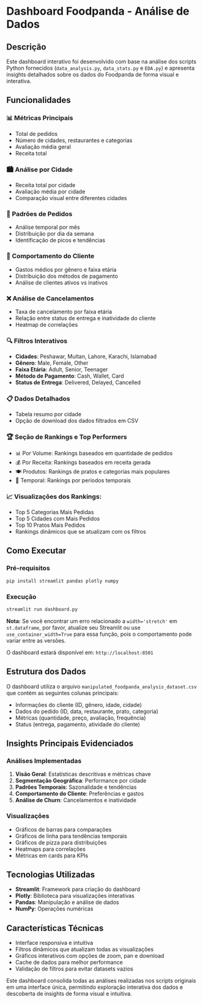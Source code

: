 # Dashboard Foodpanda - Análise de Dados

## Descrição
Este dashboard interativo foi desenvolvido com base na análise dos scripts Python fornecidos (`data_analysis.py`, `data_stats.py` e `EDA.py`) e apresenta insights detalhados sobre os dados do Foodpanda de forma visual e interativa.

## Funcionalidades

### 📊 Métricas Principais
- Total de pedidos
- Número de cidades, restaurantes e categorias
- Avaliação média geral
- Receita total

### 🏙️ Análise por Cidade
- Receita total por cidade
- Avaliação média por cidade
- Comparação visual entre diferentes cidades

### 📅 Padrões de Pedidos
- Análise temporal por mês
- Distribuição por dia da semana
- Identificação de picos e tendências

### 👥 Comportamento do Cliente
- Gastos médios por gênero e faixa etária
- Distribuição dos métodos de pagamento
- Análise de clientes ativos vs inativos

### ❌ Análise de Cancelamentos
- Taxa de cancelamento por faixa etária
- Relação entre status de entrega e inatividade do cliente
- Heatmap de correlações

### 🔍 Filtros Interativos
- **Cidades**: Peshawar, Multan, Lahore, Karachi, Islamabad
- **Gênero**: Male, Female, Other
- **Faixa Etária**: Adult, Senior, Teenager
- **Método de Pagamento**: Cash, Wallet, Card
- **Status de Entrega**: Delivered, Delayed, Cancelled

### 📋 Dados Detalhados
- Tabela resumo por cidade
- Opção de download dos dados filtrados em CSV

### 🏆 Seção de Rankings e Top Performers
- 📊 Por Volume: Rankings baseados em quantidade de pedidos
- 💰 Por Receita: Rankings baseados em receita gerada
- 🍽️ Produtos: Rankings de pratos e categorias mais populares
- 📅 Temporal: Rankings por períodos temporais
  
### 📈 Visualizações dos Rankings:
- Top 5 Categorias Mais Pedidas
- Top 5 Cidades com Mais Pedidos
- Top 10 Pratos Mais Pedidos
- Rankings dinâmicos que se atualizam com os filtros

## Como Executar

### Pré-requisitos
```bash
pip install streamlit pandas plotly numpy
```

### Execução
```bash
streamlit run dashboard.py
```

**Nota:** Se você encontrar um erro relacionado a `width='stretch'` em `st.dataframe`, por favor, atualize seu Streamlit ou use `use_container_width=True` para essa função, pois o comportamento pode variar entre as versões.

O dashboard estará disponível em: `http://localhost:8501`

## Estrutura dos Dados
O dashboard utiliza o arquivo `manipulated_foodpanda_analysis_dataset.csv` que contém as seguintes colunas principais:
- Informações do cliente (ID, gênero, idade, cidade)
- Dados do pedido (ID, data, restaurante, prato, categoria)
- Métricas (quantidade, preço, avaliação, frequência)
- Status (entrega, pagamento, atividade do cliente)

## Insights Principais Evidenciados

### Análises Implementadas
1. **Visão Geral**: Estatísticas descritivas e métricas chave
2. **Segmentação Geográfica**: Performance por cidade
3. **Padrões Temporais**: Sazonalidade e tendências
4. **Comportamento do Cliente**: Preferências e gastos
5. **Análise de Churn**: Cancelamentos e inatividade

### Visualizações
- Gráficos de barras para comparações
- Gráficos de linha para tendências temporais
- Gráficos de pizza para distribuições
- Heatmaps para correlações
- Métricas em cards para KPIs

## Tecnologias Utilizadas
- **Streamlit**: Framework para criação do dashboard
- **Plotly**: Biblioteca para visualizações interativas
- **Pandas**: Manipulação e análise de dados
- **NumPy**: Operações numéricas

## Características Técnicas
- Interface responsiva e intuitiva
- Filtros dinâmicos que atualizam todas as visualizações
- Gráficos interativos com opções de zoom, pan e download
- Cache de dados para melhor performance
- Validação de filtros para evitar datasets vazios

Este dashboard consolida todas as análises realizadas nos scripts originais em uma interface única, permitindo exploração interativa dos dados e descoberta de insights de forma visual e intuitiva.

